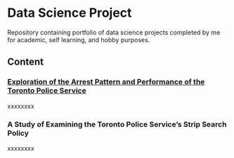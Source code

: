 # Data Science Project
Repository containing portfolio of data science projects completed by me for academic, self learning, and hobby purposes.

## Content

### [Exploration of the Arrest Pattern and Performance of the Toronto Police Service](https://github.com/zhangruolanlan/data-science-project/tree/main/arrests_and_strip_search/Midterm)
xxxxxxxx

### A Study of Examining the Toronto Police Service’s Strip Search Policy
xxxxxxxx
